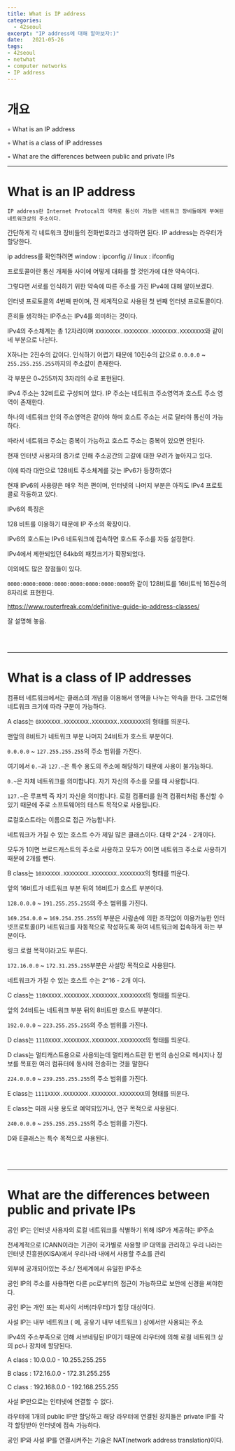 ```yaml
---
title: What is IP address
categories: 
  - 42seoul
excerpt: "IP address에 대해 알아보자:)"
date:   2021-05-26
tags:
- 42seoul
- netwhat
- computer networks
- IP address
---
```


# 개요
◦ What is an IP address

◦ What is a class of IP addresses

◦ What are the differences between public and private IPs


---

# What is an IP address

`IP address란 Internet Protocal의 약자로 통신이 가능한 네트워크 장비들에게 부여된 네트워크상의 주소이다.`

간단하게 각 네트워크 장비들의 전화번호라고 생각하면 된다. IP address는 라우터가 할당한다.

ip address를 확인하려면 window : ipconfig // linux : ifconfig

프로토콜이란 통신 개체들 사이에 어떻게 대화를 할 것인가에 대한 약속이다.

그렇다면 서로를 인식하기 위한 약속에 따른 주소를 가진 IPv4에 대해 알아보겠다.

인터넷 프로토콜의 4번째 판이며, 전 세계적으로 사용된 첫 번째 인터넷 프로토콜이다.

흔히들 생각하는 IP주소는 IPv4를 의미하는 것이다.

IPv4의 주소체계는 총 12자리이며 `XXXXXXXX.XXXXXXXX.XXXXXXXX.XXXXXXXX`와 같이 네 부분으로 나뉜다. 

X하나는 2진수의 값이다. 인식하기 어렵기 때문에 10진수의 값으로 `0.0.0.0` ~ `255.255.255.255`까지의 주소값이 존재한다.

각 부분은 0~255까지 3자리의 수로 표현된다. 

IPv4 주소는 32비트로 구성되어 있다. IP 주소는 네트워크 주소영역과 호스트 주소 영역이 존재한다.

하나의 네트워크 안의 주소영역은 같아야 하며 호스트 주소는 서로 달라야 통신이 가능하다.

따라서 네트워크 주소는 중복이 가능하고 호스트 주소는 중복이 있으면 안된다.

현재 인터넷 사용자의 증가로 인해 주소공간의 고갈에 대한 우려가 높아지고 있다. 

이에 따라 대안으로 128비트 주소체계를 갖는 IPv6가 등장하였다

현재 IPv6의 사용량은 매우 적은 편이며, 인터넷의 나머지 부분은 아직도 IPv4 프로토콜로 작동하고 있다.

IPv6의 특징은

128 비트를 이용하기 때문에 IP 주소의 확장이다.

IPv6의 호스트는 IPv6 네트워크에 접속하면 호스트 주소를 자동 설정한다.

IPv4에서 제한되있던 64kb의 패킷크기가 확장되었다.

이외에도 많은 장점들이 있다.

`0000:0000:0000:0000:0000:0000:0000:0000`와 같이 128비트를 16비트씩 16진수의 8자리로 표현한다.

<https://www.routerfreak.com/definitive-guide-ip-address-classes/>

잘 설명해 놓음.

<br />
<br />

---

# What is a class of IP addresses

컴퓨터 네트워크에서는 클래스의 개념을 이용해서 영역을 나누는 약속을 한다. 그로인해 네트워크 크기에 따라 구분이 가능하다.

A class는 `0XXXXXXX.XXXXXXXX.XXXXXXXX.XXXXXXXX`의 형태를 띄운다.

맨앞의 8비트가 네트워크 부분 나머지 24비트가 호스트 부분이다.

`0.0.0.0` ~ `127.255.255.255`의 주소 범위를 가진다.

여기에서 `0.~`과 `127.~`은 특수 용도의 주소에 해당하기 때문에 사용이 불가능하다.

`0.~`은 자체 네트워크를 의미합니다. 자기 자신의 주소를 모를 때 사용합니다. 

`127.~`은 루프백 즉 자기 자신을 의미합니다. 로컬 컴퓨터를 원격 컴퓨터처럼 통신할 수 있기 때문에 주로 소프트웨어의 테스트 목적으로 사용됩니다. 

로컬호스트라는 이름으로 접근 가능합니다.

네트워크가 가질 수 있는 호스트 수가 제일 많은 클래스이다. 대략 2^24 - 2개이다. 

모두가 1이면 브로드캐스트의 주소로 사용하고 모두가 0이면 네트워크 주소로 사용하기 때문에 2개를 뺀다.

B class는 `10XXXXXX.XXXXXXXX.XXXXXXXX.XXXXXXXX`의 형태를 띄운다.

앞의 16비트가 네트워크 부분 뒤의 16비트가 호스트 부분이다.

`128.0.0.0` ~ `191.255.255.255`의 주소 범위를 가진다.

`169.254.0.0` ~ `169.254.255.255`의 부분은 사람손에 의한 조작없이 이용가능한 인터넷프로토콜(IP) 네트워크를 자동적으로 작성하도록 하여 네트워크에 접속하게 하는 부분이다.

링크 로컬 목적이라고도 부른다.

`172.16.0.0` ~ `172.31.255.255`부분은 사설망 목적으로 사용된다.

네트워크가 가질 수 있는 호스트 수는 2^16 - 2개 이다.

C class는 `110XXXXX.XXXXXXXX.XXXXXXXX.XXXXXXXX`의 형태를 띄운다.

앞의 24비트는 네트워크 부분 뒤의 8비트만 호스트 부분이다.

`192.0.0.0` ~ `223.255.255.255`의 주소 범위를 가진다.

D class는 `1110XXXX.XXXXXXXX.XXXXXXXX.XXXXXXXX`의 형태를 띄운다.

D class는 멀티캐스트용으로 사용되는데 멀티캐스트란 한 번의 송신으로 메시지나 정보를 목표한 여러 컴퓨터에 동시에 전송하는 것을 말한다

`224.0.0.0` ~ `239.255.255.255`의 주소 범위를 가진다.

E class는 `1111XXXX.XXXXXXXX.XXXXXXXX.XXXXXXXX`의 형태를 띄운다.

E class는 미래 사용 용도로 예약되있거나, 연구 목적으로 사용된다.

`240.0.0.0` ~ `255.255.255.255`의 주소 범위를 가진다.

D와 E클래스는 특수 목적으로 사용된다.

<br />
<br />

---

# What are the differences between public and private IPs

공인 IP는 인터넷 사용자의 로컬 네트워크를 식별하기 위해 ISP가 제공하는 IP주소

전세계적으로 ICANN이라는 기관이 국가별로 사용할 IP 대역을 관리하고 우리 나라는 인터넷 진흥원(KISA)에서 우리나라 내에서 사용할 주소를 관리

외부에 공개되어있는 주소/ 전세계에서 유일한 IP주소

공인 IP의 주소를 사용하면 다른 pc로부터의 접근이 가능하므로 보안에 신경을 써야한다.

공인 IP는 개인 또는 회사의 서버(라우터)가 할당 대상이다.

사설 IP는 내부 네트워크 ( 예, 공유기 내부 네트워크 ) 상에서만 사용되는 주소

IPv4의 주소부족으로 인해 서브네팅된 IP이기 때문에 라우터에 의해 로컬 네트워크 상의 pc나 장치에 할당된다.

A class : 10.0.0.0 - 10.255.255.255 

B class : 172.16.0.0 - 172.31.255.255 

C class : 192.168.0.0 - 192.168.255.255

사설 IP만으로는 인터넷에 연결할 수 없다.

라우터에 1개의 public IP만 할당하고 해당 라우터에 연결된 장치들은 private IP를 각각 할당받아 인터넷에 접속 가능하다.

공인 IP와 사설 IP를 연결시켜주는 기술은 NAT(network address translation)이다.

<br />
<br />
